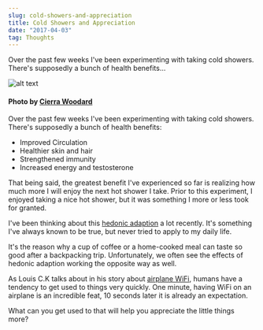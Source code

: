 ```yaml
---
slug: cold-showers-and-appreciation
title: Cold Showers and Appreciation
date: "2017-04-03"
tag: Thoughts
---
```


Over the past few weeks I've been experimenting with taking cold showers. There's supposedly a bunch of health benefits...

<!-- more -->

![alt text](./coldshower.jpg)

#### Photo by [Cierra Woodard](https://unsplash.com/@cierrawoodard)

Over the past few weeks I've been experimenting with taking cold showers. There's supposedly a bunch of health benefits:

- Improved Circulation
- Healthier skin and hair
- Strengthened immunity
- Increased energy and testosterone

That being said, the greatest benefit I've experienced so far is realizing how much more I will
enjoy the next hot shower I take. Prior to this experiment, I enjoyed taking a nice hot shower,
but it was something I more or less took for granted.

I've been thinking about this [hedonic adaption](https://en.wikipedia.org/wiki/Hedonic_treadmill) a lot recently.
It's something I've always known to be true, but never tried to apply to my daily life.

It's the reason why a cup of coffee or a home-cooked meal can taste so good after a backpacking trip. Unfortunately,
we often see the effects of hedonic adaption working the opposite way as well.

As Louis C.K talks about in his story about [airplane WiFi](https://www.youtube.com/watch?v=FxQYyF0tXH0), humans have a tendency to get used to things very quickly. One minute, having WiFi on an airplane is an incredible feat,
10 seconds later it is already an expectation.

What can you get used to that will help you appreciate the little things more?
